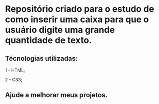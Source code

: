 # Repositório criado para o estudo de como inserir uma caixa para que o usuário digite uma grande quantidade de texto.

## Técnologias utilizadas:

1 - HTML;

2 - CSS;

## Ajude a melhorar meus projetos.
